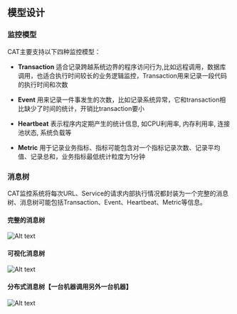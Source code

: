 ## 模型设计

### 监控模型

CAT主要支持以下四种监控模型：

+  **Transaction**	  适合记录跨越系统边界的程序访问行为,比如远程调用，数据库调用，也适合执行时间较长的业务逻辑监控，Transaction用来记录一段代码的执行时间和次数

+  **Event**	   用来记录一件事发生的次数，比如记录系统异常，它和transaction相比缺少了时间的统计，开销比transaction要小

+  **Heartbeat**	表示程序内定期产生的统计信息, 如CPU利用率, 内存利用率, 连接池状态, 系统负载等

+  **Metric**	  用于记录业务指标、指标可能包含对一个指标记录次数、记录平均值、记录总和，业务指标最低统计粒度为1分钟


### 消息树

CAT监控系统将每次URL、Service的请求内部执行情况都封装为一个完整的消息树、消息树可能包括Transaction、Event、Heartbeat、Metric等信息。

#### 完整的消息树
![Alt text](https://raw.github.com/dianping/cat/master/cat-home/src/main/webapp/images/logviewAll01.png)

#### 可视化消息树
![Alt text](https://raw.github.com/dianping/cat/master/cat-home/src/main/webapp/images/logviewAll02.png)

#### 分布式消息树【一台机器调用另外一台机器】
![Alt text](https://raw.github.com/dianping/cat/master/cat-home/src/main/webapp/images/logviewAll03.png)